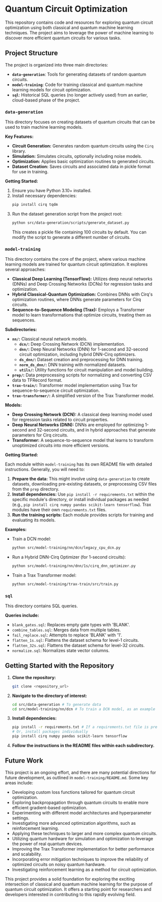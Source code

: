 # Quantum Circuit Optimization

This repository contains code and resources for exploring quantum circuit optimization using both classical and quantum machine learning techniques. The project aims to leverage the power of machine learning to discover more efficient quantum circuits for various tasks.

## Project Structure

The project is organized into three main directories:

*   **`data-generation`**: Tools for generating datasets of random quantum circuits.
*   **`model-training`**:  Code for training classical and quantum machine learning models for circuit optimization.
*   **`sql`**: Historical SQL queries (no longer actively used) from an earlier, cloud-based phase of the project.

### `data-generation`

This directory focuses on creating datasets of quantum circuits that can be used to train machine learning models.

**Key Features:**

*   **Circuit Generation:** Generates random quantum circuits using the `Cirq` library.
*   **Simulation:** Simulates circuits, optionally including noise models.
*   **Optimization:** Applies basic optimization routines to generated circuits.
*   **Dataset Creation:** Saves circuits and associated data in pickle format for use in training.

**Getting Started:**

1. Ensure you have Python 3.10+ installed.
2. Install necessary dependencies:
    ```bash
    pip install cirq tqdm
    ```
3. Run the dataset generation script from the project root:
    ```bash
    python src/data-generation/scripts/generate_dataset.py
    ```
    This creates a pickle file containing 100 circuits by default. You can modify the script to generate a different number of circuits.

### `model-training`

This directory contains the core of the project, where various machine learning models are trained for quantum circuit optimization. It explores several approaches:

*   **Classical Deep Learning (TensorFlow):** Utilizes deep neural networks (DNNs) and Deep Crossing Networks (DCNs) for regression tasks and optimization.
*   **Hybrid Classical-Quantum Optimization:** Combines DNNs with Cirq's optimization routines, where DNNs generate parameters for Cirq circuits.
*   **Sequence-to-Sequence Modeling (Trax):** Employs a Transformer model to learn transformations that optimize circuits, treating them as sequences.

**Subdirectories:**

*   **`nn/`:** Classical neural network models.
    *   **`dcn/`:** Deep Crossing Network (DCN) implementation.
    *   **`dnn/`:** Deep Neural Networks (DNN) for 1-second and 32-second circuit optimization, including hybrid DNN-Cirq optimizers.
    *   **`ds_dnn/`:** Dataset creation and preprocessing for DNN training.
    *   **`norm_ds_dnn/`:** DNN training with normalized datasets.
    *   **`utils/`:** Utility functions for circuit manipulation and model building.
*   **`prep/`:** Data preprocessing scripts for normalizing and converting CSV data to TFRecord format.
*   **`trax-train/`:** Transformer model implementation using Trax for sequence-to-sequence circuit optimization.
*   **`trax-transformer/`:** A simplified version of the Trax Transformer model.

**Models:**

*   **Deep Crossing Network (DCN):** A classical deep learning model used for regression tasks related to circuit properties.
*   **Deep Neural Networks (DNN):** DNNs are employed for optimizing 1-second and 32-second circuits, and in hybrid approaches that generate parameters for Cirq circuits.
*   **Transformer:** A sequence-to-sequence model that learns to transform unoptimized circuits into more efficient versions.

**Getting Started:**

Each module within `model-training` has its own README file with detailed instructions. Generally, you will need to:

1. **Prepare the data:** This might involve using `data-generation` to create datasets, downloading pre-existing datasets, or preprocessing CSV files from the `prep` directory.
2. **Install dependencies:** Use `pip install -r requirements.txt` within the specific module's directory, or install individual packages as needed (e.g., `pip install cirq numpy pandas scikit-learn tensorflow`). Trax modules have their own `requirements.txt` files.
3. **Run the training scripts:** Each module provides scripts for training and evaluating its models.

**Examples:**

*   Train a DCN model:
    ```bash
    python src/model-training/nn/dcn/legacy_cpu_dcn.py
    ```
*   Run a Hybrid DNN-Cirq Optimizer (for 1-second circuits):
    ```bash
    python src/model-training/nn/dnn/1s/cirq_dnn_optimizer.py
    ```
*   Train a Trax Transformer model:
    ```bash
    python src/model-training/trax-train/src/train.py
    ```

### `sql`

This directory contains SQL queries.

**Queries include:**

*   `blank_gates.sql`: Replaces empty gate types with 'BLANK'.
*   `combine_tables.sql`: Merges data from multiple tables.
*   `fail_replace.sql`: Attempts to replace 'BLANK' with '1'.
*   `flatten_1s.sql`: Flattens the dataset schema for level-1 circuits.
*   `flatten_32s.sql`: Flattens the dataset schema for level-32 circuits.
*   `normalize.sql`: Normalizes state vector columns.

## Getting Started with the Repository

1. **Clone the repository:**
    ```bash
    git clone <repository_url>
    ```
2. **Navigate to the directory of interest:**
    ```bash
    cd src/data-generation # To generate data
    cd src/model-training/nn/dcn # To train a DCN model, as an example
    ```
3. **Install dependencies:**
    ```bash
    pip install -r requirements.txt # If a requirements.txt file is present
    # Or, install packages individually
    pip install cirq numpy pandas scikit-learn tensorflow
    ```
4. **Follow the instructions in the README files within each subdirectory.**

## Future Work

This project is an ongoing effort, and there are many potential directions for future development, as outlined in `model-training/README.md`. Some key areas include:

*   Developing custom loss functions tailored for quantum circuit optimization.
*   Exploring backpropagation through quantum circuits to enable more efficient gradient-based optimization.
*   Experimenting with different model architectures and hyperparameter settings.
*   Investigating more advanced optimization algorithms, such as reinforcement learning.
*   Applying these techniques to larger and more complex quantum circuits.
*   Utilizing quantum hardware for simulation and optimization to leverage the power of real quantum devices.
*   Improving the Trax Transformer implementation for better performance and scalability.
*   Incorporating error mitigation techniques to improve the reliability of optimized circuits on noisy quantum hardware.
*   Investigating reinforcement learning as a method for circuit optimization.

This project provides a solid foundation for exploring the exciting intersection of classical and quantum machine learning for the purpose of quantum circuit optimization. It offers a starting point for researchers and developers interested in contributing to this rapidly evolving field.